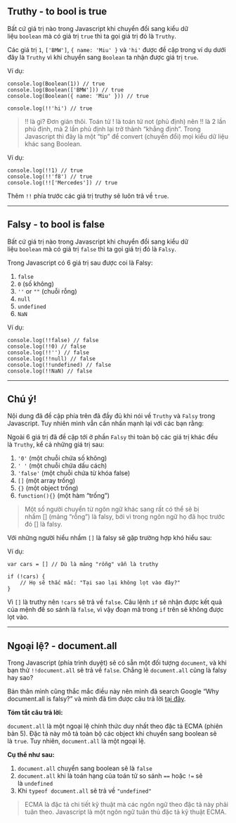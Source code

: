 ## **Truthy - to bool is true**

Bất cứ giá trị nào trong Javascript khi chuyển đổi sang kiểu dữ liệu `boolean` mà có giá trị `true` thì ta gọi giá trị đó là `Truthy`.

Các giá trị `1`, `['BMW']`, `{ name: 'Miu' }` và `'hi'` được đề cập trong ví dụ dưới đây là `Truthy` vì khi chuyển sang `Boolean` ta nhận được giá trị `true`.

Ví dụ:

```
console.log(Boolean(1)) // true
console.log(Boolean(['BMW'])) // true
console.log(Boolean({ name: 'Miu' })) // true

console.log(!!'hi') // true

```

> !! là gì? Đơn giản thôi. Toán tử ! là toán tử not (phủ định) nên !! là 2 lần phủ định, mà 2 lần phủ định lại trở thành “khẳng định”. Trong Javascript thì đây là một “tip” để convert (chuyển đổi) mọi kiểu dữ liệu khác sang Boolean.

Ví dụ:

```
console.log(!!1) // true
console.log(!!'f8') // true
console.log(!!['Mercedes']) // true

```

Thêm `!!` phía trước các giá trị truthy sẽ luôn trả về `true`.

---

## **Falsy - to bool is false**

Bất cứ giá trị nào trong Javascript khi chuyển đổi sang kiểu dữ liệu `boolean` mà có giá trị `false` thì ta gọi giá trị đó là `Falsy`.

Trong Javascript có 6 giá trị sau được coi là Falsy:

1.  `false`
2.  `0` (số không)
3.  `''` or `""` (chuỗi rỗng)
4.  `null`
5.  `undefined`
6.  `NaN`

Ví dụ:

```
console.log(!!false) // false
console.log(!!0) // false
console.log(!!'') // false
console.log(!!null) // false
console.log(!!undefined) // false
console.log(!!NaN) // false

```

---

## **Chú ý!**

Nội dung đã đề cập phía trên đã đầy đủ khi nói về `Truthy` và `Falsy` trong Javascript. Tuy nhiên mình vẫn cần nhấn mạnh lại với các bạn rằng:

Ngoài 6 giá trị đã đề cập tới ở phần `Falsy` thì toàn bộ các giá trị khác đều là `Truthy`, kể cả những giá trị sau:

1.  `'0'` (một chuỗi chứa số không)
2.  `' '` (một chuỗi chứa dấu cách)
3.  `'false'` (một chuỗi chứa từ khóa false)
4.  `[]` (một array trống)
5.  `{}` (một object trống)
6.  `function(){}` (một hàm “trống”)

> Một số người chuyển từ ngôn ngữ khác sang rất có thể sẽ bị nhầm [] (mảng “rỗng”) là falsy, bởi vì trong ngôn ngữ họ đã học trước đó [] là falsy.

Với những người hiểu nhầm `[]` là falsy sẽ gặp trường hợp khó hiểu sau:

Ví dụ:

```
var cars = [] // Dù là mảng "rỗng" vẫn là truthy

if (!cars) {
    // Họ sẽ thắc mắc: "Tại sao lại không lọt vào đây?"
}

```

Vì `[]` là truthy nên `!cars` sẽ trả về `false`. Câu lệnh `if` sẽ nhận được kết quả của mệnh đề so sánh là `false`, vì vậy đoạn mã trong `if` trên sẽ không được lọt vào.

---

## **Ngoại lệ? - document.all**

Trong Javascript (phía trình duyệt) sẽ có sẵn một đối tượng `document`, và khi bạn thử `!!document.all` sẽ trả về `false`. Chẳng lẽ `document.all` cũng là falsy hay sao?

Bản thân mình cũng thắc mắc điều này nên mình đã search Google “Why document.all is falsy?” và mình đã tìm được câu trả lời [tại đây](https://stackoverflow.com/questions/10350142/why-is-document-all-falsy).

**Tóm tắt câu trả lời:**

`document.all` là một ngoại lệ chính thức duy nhất theo đặc tả ECMA (phiên bản 5). Đặc tả này mô tả toàn bộ các object khi chuyển sang boolean sẽ là `true`. Tuy nhiên, `document.all` là một ngoại lệ.

**Cụ thể như sau:**

1.  `document.all` chuyển sang boolean sẽ là `false`
2.  `document.all` khi là toán hạng của toán tử so sánh `==` hoặc `!=` sẽ là `undefined`
3.  Khi `typeof document.all` sẽ trả về `"undefined"`

> ECMA là đặc tả chi tiết kỹ thuật mà các ngôn ngữ theo đặc tả này phải tuân theo. Javascript là một ngôn ngữ tuân thủ đặc tả kỹ thuật ECMA.